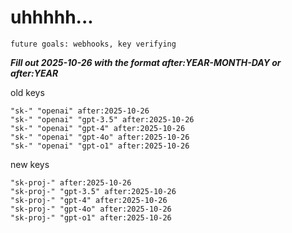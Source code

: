 # uhhhhh...

`future goals: webhooks, key verifying`



***Fill out 2025-10-26 with the format after:YEAR-MONTH-DAY or after:YEAR***

old keys
```
"sk-" "openai" after:2025-10-26
"sk-" "openai" "gpt-3.5" after:2025-10-26
"sk-" "openai" "gpt-4" after:2025-10-26
"sk-" "openai" "gpt-4o" after:2025-10-26
"sk-" "openai" "gpt-o1" after:2025-10-26
```

new keys
```
"sk-proj-" after:2025-10-26
"sk-proj-" "gpt-3.5" after:2025-10-26
"sk-proj-" "gpt-4" after:2025-10-26
"sk-proj-" "gpt-4o" after:2025-10-26
"sk-proj-" "gpt-o1" after:2025-10-26
```
